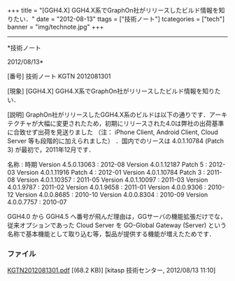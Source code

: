 ﻿+++
title = "[GGH4.X] GGH4.X系でGraphOn社がリリースしたビルド情報を知りたい．"
date = "2012-08-13"
ttags = ["技術ノート"]
tcategories = ["tech"]
banner = "img/technote.jpg"
+++

-----------------------------------------------------------------------------------------------------------------------------

*技術ノート

2012/08/13*


[番号]
技術ノート KGTN 2012081301

[現象]
[GGH4.X] GGH4.X系でGraphOn社がリリースしたビルド情報を知りたい．

[説明]
GraphOn社がリリースしたGGH4.X系のビルドは以下の通りです．アーキテクチャが大幅に変更されたため，初期にリリースされた4.0は弊社の出荷基準に合致せず出荷を見送りました
（注： iPhone Client, Android Client, Cloud Server
等も段階的に加えられました） ．国内でのリースは 4.0.1.10784 (Patch 3)
が最初で，2011年12月です．

名称 : 時期
Version 4.5.0.13063 : 2012-08
Version 4.0.1.12187 Patch 5 : 2012-03
Version 4.0.1.11916 Patch 4 : 2012-01
Version 4.0.1.10784 Patch 3 : 2011-08
Version 4.0.1.10357 : 2011-05
Version 4.0.1.10097 : 2011-03
Version 4.0.1.9787 : 2011-02
Version 4.0.1.9658 : 2011-01
Version 4.0.0.9306 : 2010-12
Version 4.0.0.8685 : 2010-10
Version 4.0.0.8304 : 2010-09
Version 4.0.0.7757 : 2010-07

GGH4.0 から GGH4.5
へ番号が飛んだ理由は，GGサーバの機能拡張だけでな，従来オプションであった
Cloud Server を GO-Global Gateway (Server)
という名称で基本機能として取り込む等，製品が提供する機能が増えたためです．


### ファイル

 
 


[KGTN2012081301.pdf](http://techreport.kitasp.net/attachments/download/978/KGTN2012081301.pdf)
 [(68.2 KB)] [kitasp 技術センター, 2012/08/13
11:10]


 


 

